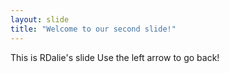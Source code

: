 ```yaml
---
layout: slide
title: "Welcome to our second slide!"
---
```

This is RDalie's slide
Use the left arrow to go back!
